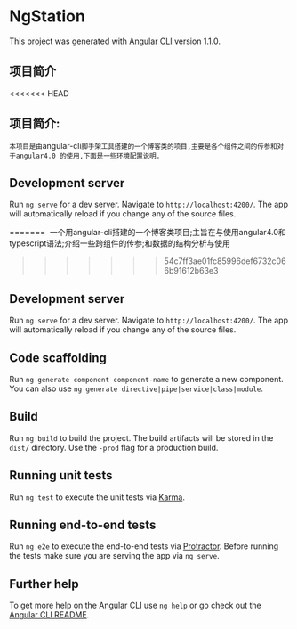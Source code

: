 # NgStation

This project was generated with [Angular CLI](https://github.com/angular/angular-cli) version 1.1.0.
 
## 项目简介

<<<<<<< HEAD
## 项目简介:

`本项目是由`angular-cli`脚手架工具搭建的一个博客类的项目,主要是各个组件之间的传参和对于angular4.0 的使用,下面是一些环境配置说明.`

## Development server

Run `ng serve` for a dev server. Navigate to `http://localhost:4200/`. The app will automatically reload if you change any of the source files.

=======
 一个用angular-cli搭建的一个博客类项目;主旨在与使用angular4.0和typescript语法;介绍一些跨组件的传参;和数据的结构分析与使用
 
>>>>>>> 54c7ff3ae01fc85996def6732c066b91612b63e3
## Development server

Run `ng serve` for a dev server. Navigate to `http://localhost:4200/`. The app will automatically reload if you change any of the source files.

## Code scaffolding

Run `ng generate component component-name` to generate a new component. You can also use `ng generate directive|pipe|service|class|module`.

## Build

Run `ng build` to build the project. The build artifacts will be stored in the `dist/` directory. Use the `-prod` flag for a production build.

## Running unit tests

Run `ng test` to execute the unit tests via [Karma](https://karma-runner.github.io).

## Running end-to-end tests

Run `ng e2e` to execute the end-to-end tests via [Protractor](http://www.protractortest.org/).
Before running the tests make sure you are serving the app via `ng serve`.

## Further help

To get more help on the Angular CLI use `ng help` or go check out the [Angular CLI README](https://github.com/angular/angular-cli/blob/master/README.md).

